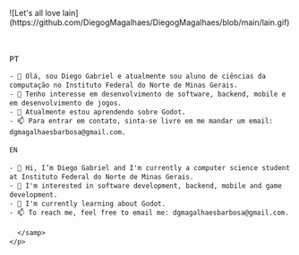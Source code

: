 <p float="left">
  ![Let's all love lain](https://github.com/DiegogMagalhaes/DiegogMagalhaes/blob/main/lain.gif)
    <p float ="left">
     <samp>
      <br>
      <br>
    PT
    
    - 👋 Olá, sou Diego Gabriel e atualmente sou aluno de ciências da computação no Instituto Federal do Norte de Minas Gerais.
    - 👀 Tenho interesse em desenvolvimento de software, backend, mobile e em desenvolvimento de jogos. 
    - 🌱 Atualmente estou aprendendo sobre Godot.
    - 📫 Para entrar em contato, sinta-se livre em me mandar um email: dgmagalhaesbarbosa@gmail.com.
    
    EN
    
    - 👋 Hi, I’m Diego Gabriel and I'm currently a computer science student at Instituto Federal do Norte de Minas Gerais.
    - 👀 I'm interested in software development, backend, mobile and game development.
    - 🌱 I'm currently learning about Godot.
    - 📫 To reach me, feel free to email me: dgmagalhaesbarbosa@gmail.com.

      </samp>
    </p>
</p>


<!---
DiegogMagalhaes/DiegogMagalhaes is a ✨ special ✨ repository because its README.md (this file) appears on your GitHub profile.
You can click the Preview link to take a look at your changes.
--->
